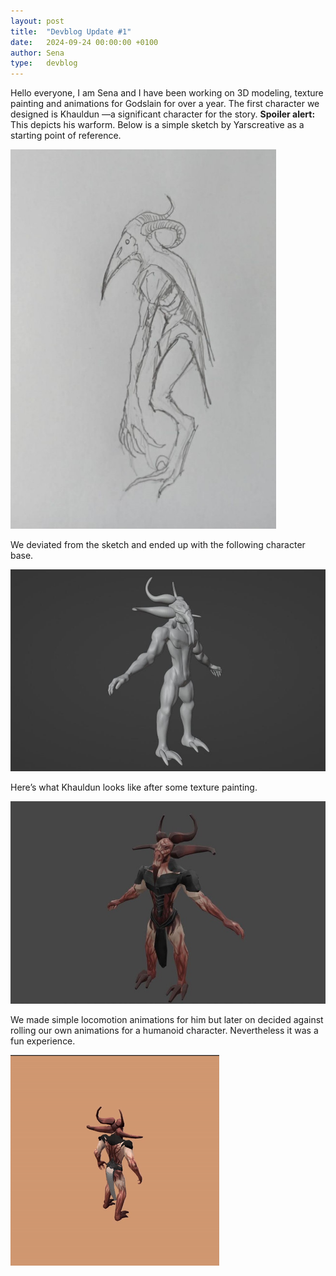 ```yaml
---
layout: post
title:  "Devblog Update #1"
date:   2024-09-24 00:00:00 +0100
author: Sena
type:   devblog
---
```


Hello everyone, I am Sena and I have been working on 3D modeling, texture painting and animations for Godslain for over a year. The first character we designed is Khauldun —a significant character for the story. **Spoiler alert:** This depicts his warform. Below is a simple sketch by Yarscreative as a starting point of reference.

<img src="/img/artblog_1/111.jpg" alt="description" width="425" height="607">

We deviated from the sketch and ended up with the following character base. 


![khauldun_base](/img/artblog_1/222.jpg)


Here’s what Khauldun looks like after some texture painting. 


![khauldun_final](/img/artblog_1/333.jpg)


We made simple locomotion animations for him but later on decided against rolling our own animations for a humanoid character. Nevertheless it was a fun experience.

![khauldun_gif](/img/artblog_1/khauldun_rotate.gif)
